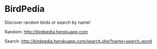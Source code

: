 # BirdPedia
Discover random birds or search by name!

Random: http://birdpedia.herokuapp.com

Search: http://birdpedia.herokuapp.com/search.php?name=search_word
